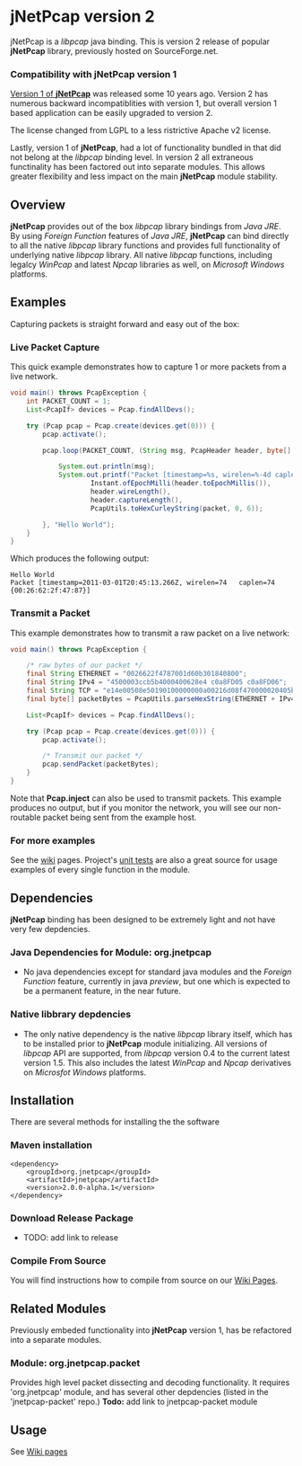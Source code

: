 # jNetPcap version 2
jNetPcap is a *libpcap* java binding. This is version 2 release of popular **jNetPcap** library, previously hosted on SourceForge.net.

### Compatibility with jNetPcap version 1
[Version 1  of **jNetPcap**][jnetpcap_v1_page] was released some 10 years ago. Version 2 has numerous backward incompatiblities with version 1, but overall version 1 based application can be easily upgraded to version 2.

The license changed from LGPL to a less ristrictive Apache v2 license.

Lastly, version 1  of **jNetPcap**, had a lot of functionality bundled in that did not belong at the *libpcap* binding level. In version 2 all extraneous functinality has been factored out into separate modules. This allows greater flexibility and less impact on the main **jNetPcap** module stability.

## Overview
**jNetPcap** provides out of the box *libpcap* library bindings from *Java JRE*. By using *Foreign Function* features of *Java JRE*, **jNetPcap** can bind directly to all the native *libpcap* library functions and provides full functionality of underlying native *libpcap* library. All native *libpcap* functions, including legalcy *WinPcap* and latest *Npcap* libraries as well, on *Microsoft Windows* platforms. 

## Examples
Capturing packets is straight forward and easy out of the box:

### Live Packet Capture
This quick example demonstrates how to capture 1 or more packets from a live network.
```java
void main() throws PcapException {
	int PACKET_COUNT = 1;
	List<PcapIf> devices = Pcap.findAllDevs();

	try (Pcap pcap = Pcap.create(devices.get(0))) {
		pcap.activate();

		pcap.loop(PACKET_COUNT, (String msg, PcapHeader header, byte[] packet) -> {

			System.out.println(msg);
			System.out.printf("Packet [timestamp=%s, wirelen=%-4d caplen=%-4d %s]%n",
					Instant.ofEpochMilli(header.toEpochMillis()),
					header.wireLength(),
					header.captureLength(),
					PcapUtils.toHexCurleyString(packet, 0, 6));

		}, "Hello World");
	}
}
```

Which produces the following output:

```
Hello World
Packet [timestamp=2011-03-01T20:45:13.266Z, wirelen=74   caplen=74   {00:26:62:2f:47:87}]
```
### Transmit a Packet
This example demonstrates how to transmit a raw packet on a live network:
```java
void main() throws PcapException {

	/* raw bytes of our packet */
	final String ETHERNET = "0026622f4787001d60b301840800";
	final String IPv4 = "4500003ccb5b4000400628e4 c0a8FD05 c0a8FD06";
	final String TCP = "e14e00508e50190100000000a00216d08f470000020405b40402080a0021d25a0000000001030307";
	final byte[] packetBytes = PcapUtils.parseHexString(ETHERNET + IPv4 + TCP);

	List<PcapIf> devices = Pcap.findAllDevs();

	try (Pcap pcap = Pcap.create(devices.get(0))) {
		pcap.activate();

		/* Transmit our packet */
		pcap.sendPacket(packetBytes);
	}
}
```
Note that **Pcap.inject** can also be used to transmit packets. This example produces no output, but if you monitor the network, you will see our non-routable packet being sent from the example host.

### For more examples
See the [wiki] pages. Project's [unit tests][unit_test] are also a great source for usage examples of every single function in the module.

## Dependencies
**jNetPcap** binding has been designed to be extremely light and not have very few depdencies.

### Java Dependencies for Module: org.jnetpcap
* No java dependencies except for standard java modules and the *Foreign Function* feature, currently in java *preview*, but one which is expected to be a permanent feature, in the near future.

### Native libbrary depdencies
* The only native dependency is the native *libpcap* library itself, which has to be installed prior to **jNetPcap** module initializing. All versions of *libpcap* API are supported, from *libpcap* version 0.4 to the current latest version 1.5. This also includes the latest *WinPcap* and *Npcap* derivatives on *Microsfot Windows* platforms.

## Installation
There are several methods for installing the the software

### Maven installation
```
<dependency>
    <groupId>org.jnetpcap</groupId>
    <artifactId>jnetpcap</artifactId>
    <version>2.0.0-alpha.1</version>
</dependency>

```
### Download Release Package
* TODO: add link to release

### Compile From Source
You will find instructions how to compile from source on our [Wiki Pages][wiki].

## Related Modules
Previously embeded functionality into **jNetPcap** version 1, has be refactored into a separate modules. 
### Module: org.jnetpcap.packet
Provides high level packet dissecting and decoding functionality. It requires 'org.jnetpcap' module, and has several other depdencies (listed in the 'jnetpcap-packet' repo.)
**Todo:** add link to jnetpcap-packet module

## Usage
See [Wiki pages][wiki]


[jnetpcap_v1_page]: <https://sourceforge.net/projects/jnetpcap> "Legacy jNetPcap Version 1 Project Page"
[wiki]: <https://github.com/slytechs-repos/jnetpcap/wiki> "jNetPcap Project Wiki Pages"
[unit_test]: <https://github.com/slytechs-repos/jnetpcap/blob/main/src/test/java/org/jnetpcap/test/LibpcapApiTest.java> "jUnit Test of Main Libpcap API bindings"

